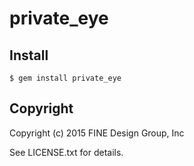 # private_eye

## Install

    $ gem install private_eye

## Copyright

Copyright (c) 2015 FINE Design Group, Inc

See LICENSE.txt for details.
